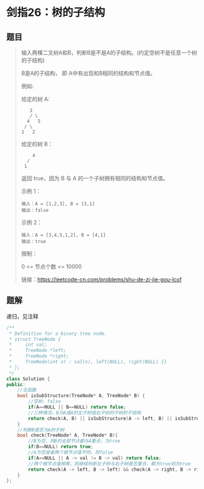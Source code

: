 # 剑指26：树的子结构

## 题目

>输入两棵二叉树A和B，判断B是不是A的子结构。(约定空树不是任意一个树的子结构)
>
>B是A的子结构， 即 A中有出现和B相同的结构和节点值。
>
>例如:
>
>给定的树 A:
>
>```
> 	 3
>    / \
>   4   5
>  / \
> 1   2
>```
>
>给定的树 B：
>
>   ```
>   	4 
>     /
>    1
>   ```
>
>返回 true，因为 B 与 A 的一个子树拥有相同的结构和节点值。
>
>示例 1：
>
>```
>输入：A = [1,2,3], B = [3,1]
>输出：false
>```
>
>示例 2：
>
>```
>输入：A = [3,4,5,1,2], B = [4,1]
>输出：true
>```
>
>限制：
>
>0 <= 节点个数 <= 10000
>
>
>
>链接：https://leetcode-cn.com/problems/shu-de-zi-jie-gou-lcof

## 题解

递归，见注释

```c++
/**
 * Definition for a binary tree node.
 * struct TreeNode {
 *     int val;
 *     TreeNode *left;
 *     TreeNode *right;
 *     TreeNode(int x) : val(x), left(NULL), right(NULL) {}
 * };
 */
class Solution {
public:
    //主函数
    bool isSubStructure(TreeNode* A, TreeNode* B) {
        //空树，false
        if(A==NULL || B==NULL) return false;
        //三种情况，B为A或A的左子树或右子树的子树的子结构
        return check(A, B) || isSubStructure(A -> left, B) || isSubStructure(A -> right, B);
    }
    //判断B是否为A的子树
    bool check(TreeNode* A, TreeNode* B){
        //B为空，则B的全部节点都与A重合，为true
        if(B==NULL) return true;
        //A为空或者两个根节点值不同，则false
        if(A==NULL || A -> val != B -> val) return false;
        //两个根节点值相等，则继续判断左子树与右子树是否重合，都为true则为true
        return check(A -> left, B -> left) && check(A -> right, B -> right);
    }
};
```


